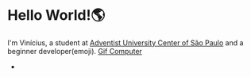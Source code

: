 <h1>Hello World!🌎</h1>

I'm Vinícius, a student at [Adventist University Center of São Paulo]( https://www.unasp.br) and a beginner developer(emoji). [Gif Computer](https://media.giphy.com/media/UvPvsX9oMlMWs/giphy.gif)

- 

